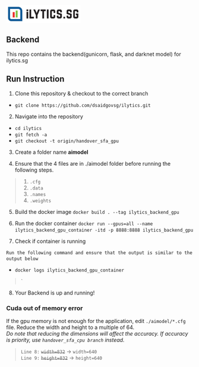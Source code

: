 <img src="logo.png" width="200">

## Backend

This repo contains the backend(gunicorn, flask, and darknet model) for ilytics.sg 


## Run Instruction


1. Clone this repository & checkout to the correct branch

 - `git clone https://github.com/dsaidgovsg/ilytics.git`

2. Navigate into the repository

 - `cd ilytics`
 - `git fetch -a`
 - `git checkout -t origin/handover_sfa_gpu`

3. Create a folder name **aimodel**

4. Ensure that the 4 files are in ./aimodel folder before running the following steps.

> 1. `.cfg`
> 2. `.data` 
> 3. `.names`
> 4. `.weights`

5. Build the docker image
 `docker build . --tag ilytics_backend_gpu`

6. Run the docker container
 `docker run --gpus=all --name ilytics_backend_gpu_container -itd -p 8888:8888 ilytics_backend_gpu`

7. Check if container is running
```
Run the following command and ensure that the output is similar to the output below
```
- `docker logs ilytics_backend_gpu_container`
> `

8. Your Backend is up and running!

### Cuda out of memory error
If the gpu memory is not enough for the application, edit `./aimodel/*.cfg` file. Reduce the width and height to a multiple of 64.  
*Do note that reducing the dimensions will affect the accuracy. If accuracy is priority, use `handover_sfa_cpu branch` instead.*
> `Line 8:` ~~`width=832`~~ -> `width=640`  
> `Line 9:` ~~`height=832`~~ -> `height=640` 



